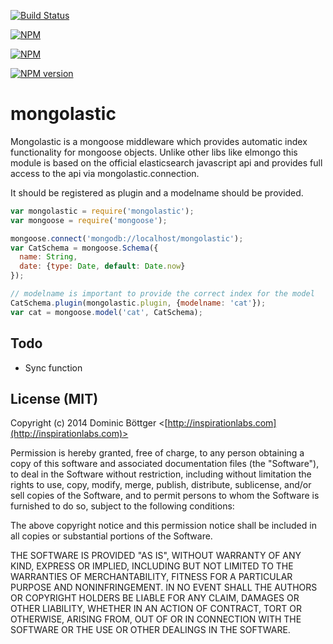 [![Build Status](https://travis-ci.org/DominicBoettger/mongolastic.svg?branch=master)](https://travis-ci.org/DominicBoettger/mongolastic)

[![NPM](https://nodei.co/npm-dl/mongolastic.png?months=1)](https://nodei.co/npm/mongolastic/)

[![NPM](https://nodei.co/npm/mongolastic.png?downloads=true&stars=true)](https://nodei.co/npm/mongolastic/)

[![NPM version](https://badge.fury.io/js/mongolastic@2x.png)](http://badge.fury.io/js/mongolastic)

mongolastic
===========

Mongolastic is a mongoose middleware which provides automatic index functionality for mongoose objects. Unlike other libs like elmongo this module is based on the official elasticsearch javascript api and provides full access to the api via mongolastic.connection.

It should be registered as plugin and a modelname should be provided.

```js
var mongolastic = require('mongolastic');
var mongoose = require('mongoose');

mongoose.connect('mongodb://localhost/mongolastic');
var CatSchema = mongoose.Schema({
  name: String,
  date: {type: Date, default: Date.now}
});

// modelname is important to provide the correct index for the model
CatSchema.plugin(mongolastic.plugin, {modelname: 'cat'});
var cat = mongoose.model('cat', CatSchema);
```

##  Todo

- Sync function

## License (MIT)

Copyright (c) 2014 Dominic Böttger <[http://inspirationlabs.com](http://inspirationlabs.com)>

Permission is hereby granted, free of charge, to any person obtaining a copy
of this software and associated documentation files (the "Software"), to deal
in the Software without restriction, including without limitation the rights
to use, copy, modify, merge, publish, distribute, sublicense, and/or sell
copies of the Software, and to permit persons to whom the Software is
furnished to do so, subject to the following conditions:

The above copyright notice and this permission notice shall be included in
all copies or substantial portions of the Software.

THE SOFTWARE IS PROVIDED "AS IS", WITHOUT WARRANTY OF ANY KIND, EXPRESS OR
IMPLIED, INCLUDING BUT NOT LIMITED TO THE WARRANTIES OF MERCHANTABILITY,
FITNESS FOR A PARTICULAR PURPOSE AND NONINFRINGEMENT. IN NO EVENT SHALL THE
AUTHORS OR COPYRIGHT HOLDERS BE LIABLE FOR ANY CLAIM, DAMAGES OR OTHER
LIABILITY, WHETHER IN AN ACTION OF CONTRACT, TORT OR OTHERWISE, ARISING FROM, OUT OF OR IN CONNECTION WITH THE SOFTWARE OR THE USE OR OTHER DEALINGS IN THE SOFTWARE.